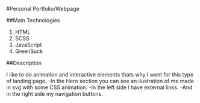 #Personal Portfolio/Webpage


##Main Technologies

1. HTML
2. SCSS
3. JavaScript
4. GreenSuck

##Description

I like to do animation and interactive elements thats why I went for this type of landing page. 
-In the Hero section you can see an ilustration of me made in svg with some CSS animation.
-In the left side I have external links.
-And in the right side my navigation buttons.
